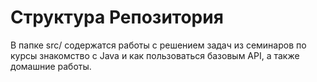 # Структура Репозитория

В папке src/ содержатся работы с решением задач из семинаров по курсы знакомство с Java и как пользоваться базовым API, а также домашние работы.